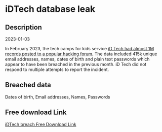 # iDTech database leak

## Description

2023-01-03

In February 2023, the tech camps for kids service <a href="https://twitter.com/FalconFeedsio/status/1629340450149498881" target="_blank" rel="noopener">iD Tech had almost 1M records posted to a popular hacking forum</a>. The data included 415k unique email addresses, names, dates of birth and plain text passwords which appear to have been breached in the previous month. iD Tech did not respond to multiple attempts to report the incident.

## Breached data

Dates of birth, Email addresses, Names, Passwords

## Free download Link

[iDTech breach Free Download Link](https://tinyurl.com/2b2k277t)